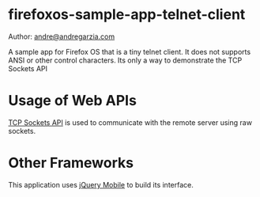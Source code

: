 firefoxos-sample-app-telnet-client
=====================================
Author: andre@andregarzia.com

A sample app for Firefox OS that is a tiny telnet client. It does not supports ANSI or other control characters. Its only
a way to demonstrate the TCP Sockets API

Usage of Web APIs
=================

[TCP Sockets API](https://developer.mozilla.org/en-US/docs/WebAPI/TCP_Socket) is used to communicate with the remote
server using raw sockets.


Other Frameworks
=================

This application uses [jQuery Mobile](http://www.jquerymobile.com/) to build its interface.

